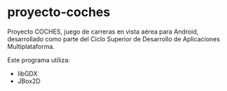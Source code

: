 # proyecto-coches

Proyecto COCHES, juego de carreras en vista aérea para Android, desarrollado como parte del Ciclo Superior de Desarrollo de Aplicaciones Multiplataforma.

Este programa utiliza:
* libGDX 
* JBox2D
